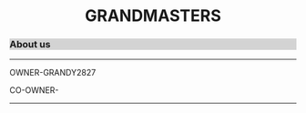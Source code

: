 <!DOCTYPE html>
<html>
<body>

<h1 style="text-align:center;">GRANDMASTERS</h1>
<h3 style="background-color:LightGray;">About us</h3>
<hr>
<p title="GRANDY BOI ">OWNER-GRANDY2827</p>
<p>CO-OWNER-</p>

<hr>


</body>
</html>
